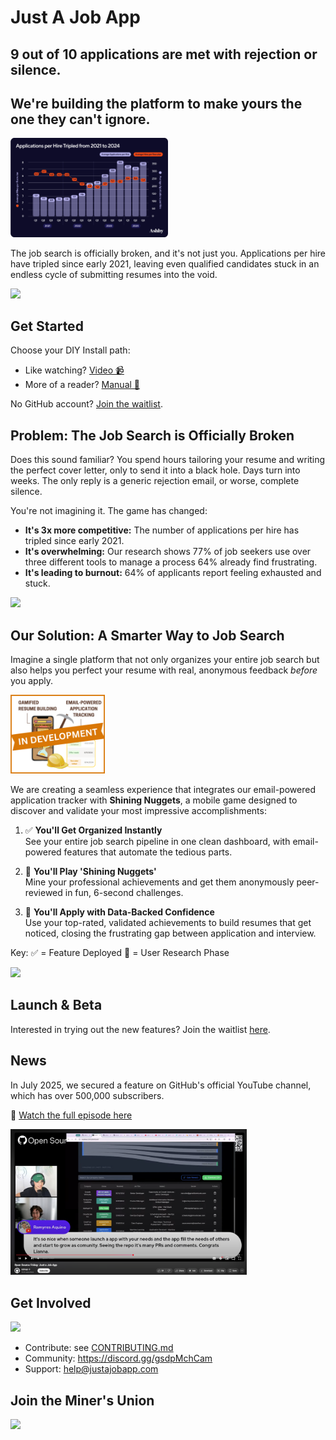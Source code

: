 # Just A Job App


## 9 out of 10 applications are met with rejection or silence.
## We're building the platform to make yours the one they can't ignore.


<img width="50%" height="50%" alt="Logo" src="frontend/public/homepage/Problem2.png" />

The job search is officially broken, and it's not just you. Applications per hire have tripled since early 2021, leaving even qualified candidates stuck in an endless cycle of submitting resumes into the void.


[![](https://img.shields.io/static/v1?label=Sponsor&message=%E2%9D%A4&logo=GitHub&color=%23fe8e86)](https://github.com/sponsors/lnovitz)

## Get Started

Choose your DIY Install path: 
- Like watching? [Video 📹](https://github.com/just-a-job-app/jobseeker-analytics?tab=contributing-ov-file#-video-tutorial-diy-install) 
- More of a reader? [Manual 📖](https://github.com/just-a-job-app/jobseeker-analytics?tab=contributing-ov-file#-written-tutorial-diy-install)

No GitHub account? [Join the waitlist](https://app.formbricks.com/s/cmf667qha4ahcyg01nu13lsgo?source=GHREAD1).

## Problem: The Job Search is Officially Broken

Does this sound familiar? You spend hours tailoring your resume and writing the perfect cover letter, only to send it into a black hole. Days turn into weeks. The only reply is a generic rejection email, or worse, complete silence.

You're not imagining it. The game has changed:
- **It's 3x more competitive:** The number of applications per hire has tripled since early 2021.
- **It's overwhelming:** Our research shows 77% of job seekers use over three different tools to manage a process 64% already find frustrating.
- **It's leading to burnout:** 64% of applicants report feeling exhausted and stuck.

[![](https://img.shields.io/static/v1?label=Sponsor&message=%E2%9D%A4&logo=GitHub&color=%23fe8e86)](https://github.com/sponsors/lnovitz)

## Our Solution: A Smarter Way to Job Search

Imagine a single platform that not only organizes your entire job search but also helps you perfect your resume with real, anonymous feedback *before* you apply.

<img width="30%" height="30%" alt="Logo" src="frontend/public/homepage/Solution.png" />

We are creating a seamless experience that integrates our email-powered application tracker with **Shining Nuggets**, a mobile game designed to discover and validate your most impressive accomplishments:

1. ✅ **You'll Get Organized Instantly**  
   See your entire job search pipeline in one clean dashboard, with email-powered features that automate the tedious parts.

2. 🔬 **You'll Play 'Shining Nuggets'**  
   Mine your professional achievements and get them anonymously peer-reviewed in fun, 6-second challenges.

3. 🔬 **You'll Apply with Data-Backed Confidence**  
   Use your top-rated, validated achievements to build resumes that get noticed, closing the frustrating gap between application and interview.

Key:
✅ = Feature Deployed
🔬 = User Research Phase

[![](https://img.shields.io/static/v1?label=Sponsor&message=%E2%9D%A4&logo=GitHub&color=%23fe8e86)](https://github.com/sponsors/lnovitz)

## Launch & Beta

Interested in trying out the new features? Join the waitlist [here](https://app.formbricks.com/s/cmf667qha4ahcyg01nu13lsgo?source=GHREAD2).

## News 

In July 2025, we secured a feature on GitHub's official YouTube channel, which has over 500,000 subscribers.

🎥 [Watch the full episode here](https://youtu.be/sbzKMVaYHZw?list=PL0ZEIUccq0tD_c7gV0lAMXDXl-xK4pxch&t=1260) 


<img width="75%" height="75%" alt="GitHubFeatureYouTube" src="frontend/public/contributors/GitHubFeatureYouTube.png" />


## Get Involved

[![](https://img.shields.io/static/v1?label=Sponsor&message=%E2%9D%A4&logo=GitHub&color=%23fe8e86)](https://github.com/sponsors/lnovitz)

- Contribute: see [CONTRIBUTING.md](https://github.com/just-a-job-app/jobseeker-analytics?tab=contributing-ov-file#welcome-to-do-it-yourself-diy-install)  
- Community: https://discord.gg/gsdpMchCam  
- Support: help@justajobapp.com


## Join the Miner's Union

<a href="https://github.com/just-a-job-app/jobseeker-analytics/graphs/contributors">
  <img src="https://contrib.rocks/image?repo=just-a-job-app/jobseeker-analytics" />
</a>
